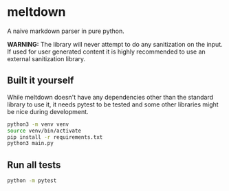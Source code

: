 # meltdown
A naive markdown parser in pure python.

**WARNING:** The library will never attempt to do any sanitization on the input. 
If used for user generated content it is highly recommended to use an external
sanitization library.

## Built it yourself

While meltdown doesn't have any dependencies other than the standard library
to use it, it needs pytest to be tested and some other libraries might be nice
during development.

```bash
python3 -m venv venv
source venv/bin/activate
pip install -r requirements.txt
python3 main.py
```

## Run all tests
```bash
python -m pytest
```